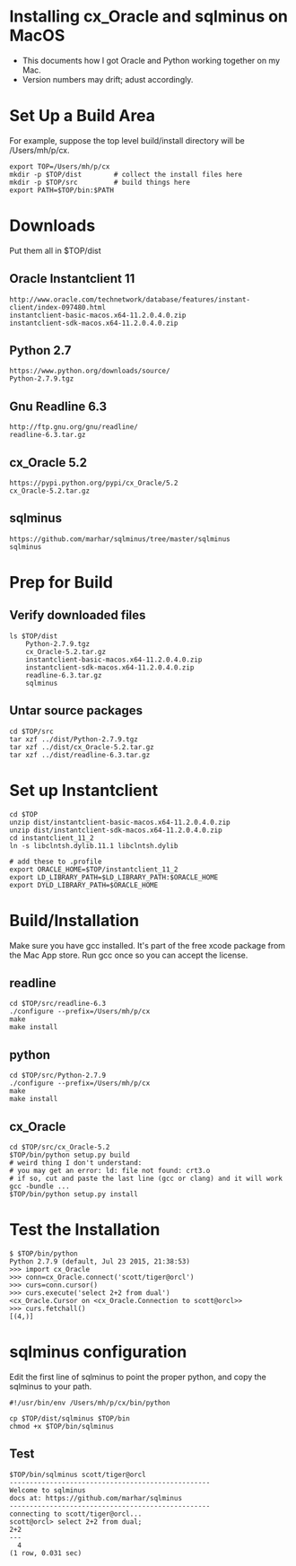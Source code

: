 Installing cx_Oracle and sqlminus on MacOS
==========================================

- This documents how I got Oracle and Python working together on my Mac.
- Version numbers may drift; adust accordingly.

Set Up a Build Area
===================

For example, suppose the top level build/install directory will be
/Users/mh/p/cx.

    export TOP=/Users/mh/p/cx
    mkdir -p $TOP/dist        # collect the install files here
    mkdir -p $TOP/src         # build things here
    export PATH=$TOP/bin:$PATH

Downloads
=========

Put them all in $TOP/dist

Oracle Instantclient 11
-----------------------

    http://www.oracle.com/technetwork/database/features/instant-client/index-097480.html
    instantclient-basic-macos.x64-11.2.0.4.0.zip
    instantclient-sdk-macos.x64-11.2.0.4.0.zip

Python 2.7
----------

    https://www.python.org/downloads/source/
    Python-2.7.9.tgz

Gnu Readline 6.3
----------------

    http://ftp.gnu.org/gnu/readline/
    readline-6.3.tar.gz

cx_Oracle 5.2
-------------

    https://pypi.python.org/pypi/cx_Oracle/5.2
    cx_Oracle-5.2.tar.gz

sqlminus
--------

    https://github.com/marhar/sqlminus/tree/master/sqlminus
    sqlminus

Prep for Build
==============

Verify downloaded files
-----------------------

    ls $TOP/dist
        Python-2.7.9.tgz
        cx_Oracle-5.2.tar.gz
        instantclient-basic-macos.x64-11.2.0.4.0.zip
        instantclient-sdk-macos.x64-11.2.0.4.0.zip
        readline-6.3.tar.gz
        sqlminus

Untar source packages
---------------------

    cd $TOP/src
    tar xzf ../dist/Python-2.7.9.tgz
    tar xzf ../dist/cx_Oracle-5.2.tar.gz
    tar xzf ../dist/readline-6.3.tar.gz

Set up Instantclient
====================

    cd $TOP
    unzip dist/instantclient-basic-macos.x64-11.2.0.4.0.zip 
    unzip dist/instantclient-sdk-macos.x64-11.2.0.4.0.zip 
    cd instantclient_11_2
    ln -s libclntsh.dylib.11.1 libclntsh.dylib

    # add these to .profile
    export ORACLE_HOME=$TOP/instantclient_11_2
    export LD_LIBRARY_PATH=$LD_LIBRARY_PATH:$ORACLE_HOME
    export DYLD_LIBRARY_PATH=$ORACLE_HOME

Build/Installation
==================

Make sure you have gcc installed.  It's part of the free xcode package
from the Mac App store.  Run gcc once so you can accept the license.

readline
--------

    cd $TOP/src/readline-6.3
    ./configure --prefix=/Users/mh/p/cx
    make
    make install

python
------

    cd $TOP/src/Python-2.7.9
    ./configure --prefix=/Users/mh/p/cx
    make
    make install

cx_Oracle
---------

    cd $TOP/src/cx_Oracle-5.2
    $TOP/bin/python setup.py build
    # weird thing I don't understand:
    # you may get an error: ld: file not found: crt3.o
    # if so, cut and paste the last line (gcc or clang) and it will work
    gcc -bundle ...
    $TOP/bin/python setup.py install

Test the Installation
=====================

    $ $TOP/bin/python
    Python 2.7.9 (default, Jul 23 2015, 21:38:53) 
    >>> import cx_Oracle
    >>> conn=cx_Oracle.connect('scott/tiger@orcl')
    >>> curs=conn.cursor()
    >>> curs.execute('select 2+2 from dual')
    <cx_Oracle.Cursor on <cx_Oracle.Connection to scott@orcl>>
    >>> curs.fetchall()
    [(4,)]

sqlminus configuration
======================

Edit the first line of sqlminus to point the proper python, and
copy the sqlminus to your path.

    #!/usr/bin/env /Users/mh/p/cx/bin/python

    cp $TOP/dist/sqlminus $TOP/bin
    chmod +x $TOP/bin/sqlminus

Test
----

    $TOP/bin/sqlminus scott/tiger@orcl
    --------------------------------------------------
    Welcome to sqlminus
    docs at: https://github.com/marhar/sqlminus
    --------------------------------------------------
    connecting to scott/tiger@orcl...
    scott@orcl> select 2+2 from dual;
    2+2 
    --- 
      4 
    (1 row, 0.031 sec)

